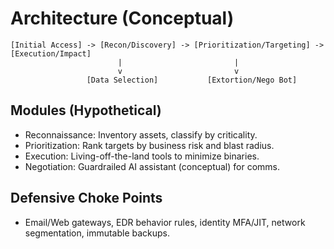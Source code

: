 # Architecture (Conceptual)

```
[Initial Access] -> [Recon/Discovery] -> [Prioritization/Targeting] -> [Execution/Impact]
                        |                         |
                        v                         v
                 [Data Selection]           [Extortion/Nego Bot]
```

## Modules (Hypothetical)
- Reconnaissance: Inventory assets, classify by criticality.
- Prioritization: Rank targets by business risk and blast radius.
- Execution: Living-off-the-land tools to minimize binaries.
- Negotiation: Guardrailed AI assistant (conceptual) for comms.

## Defensive Choke Points
- Email/Web gateways, EDR behavior rules, identity MFA/JIT, network segmentation, immutable backups.
